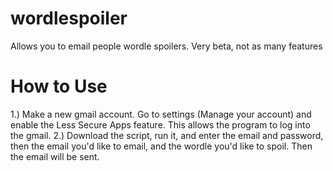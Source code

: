 # wordlespoiler
Allows you to email people wordle spoilers. Very beta, not as many features

# How to Use
1.) Make a new gmail account. Go to settings (Manage your account) and enable the Less Secure Apps feature. This allows the program to log into the gmail.
2.) Download the script, run it, and enter the email and password, then the email you'd like to email, and the wordle you'd like to spoil. Then the email will be sent.
